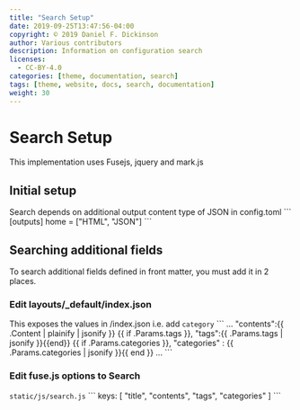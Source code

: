 ```yaml
---
title: "Search Setup"
date: 2019-09-25T13:47:56-04:00
copyright: © 2019 Daniel F. Dickinson
author: Various contributors
description: Information on configuration search
licenses:
  - CC-BY-4.0
categories: [theme, documentation, search]
tags: [theme, website, docs, search, documentation]
weight: 30
---
```


# Search Setup

This implementation uses Fusejs, jquery and mark.js


## Initial setup

Search  depends on additional output content type of JSON in config.toml
\```
[outputs]
  home = ["HTML", "JSON"]
\```

## Searching additional fields

To search additional fields defined in front matter, you must add it in 2 places.

### Edit layouts/_default/index.json
This exposes the values in /index.json
i.e. add `category`
\```
...
  "contents":{{ .Content | plainify | jsonify }}
  {{ if .Params.tags }},
  "tags":{{ .Params.tags | jsonify }}{{end}}
  {{ if .Params.categories }},
  "categories" : {{ .Params.categories | jsonify }}{{ end }}
...
\```

### Edit fuse.js options to Search
`static/js/search.js`
\```
keys: [
  "title",
  "contents",
  "tags",
  "categories"
]
\```

